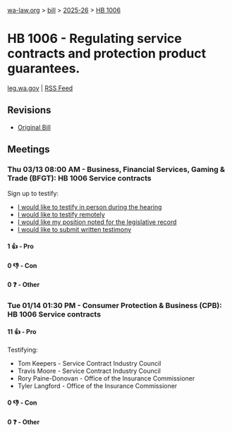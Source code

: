 [wa-law.org](/) > [bill](/bill/) > [2025-26](/bill/2025-26/) > [HB 1006](/bill/2025-26/hb/1006/)

# HB 1006 - Regulating service contracts and protection product guarantees.
[leg.wa.gov](https://app.leg.wa.gov/billsummary?BillNumber=1006&Year=2025&Initiative=false) | [RSS Feed](./rss.xml)

## Revisions
* [Original Bill](1/)

## Meetings
### Thu 03/13 08:00 AM - Business, Financial Services, Gaming & Trade (BFGT): HB 1006 Service contracts
Sign up to testify:
* [I would like to testify in person during the hearing](https://app.leg.wa.gov/csi/Testifier/Add?chamber=House&mId=32964&aId=165426&caId=26299&tId=1)
* [I would like to testify remotely](https://app.leg.wa.gov/csi/Testifier/Add?chamber=House&mId=32964&aId=165426&caId=26299&tId=2)
* [I would like my position noted for the legislative record](https://app.leg.wa.gov/csi/Testifier/Add?chamber=House&mId=32964&aId=165426&caId=26299&tId=3)
* [I would like to submit written testimony](https://app.leg.wa.gov/csi/Testifier/Add?chamber=House&mId=32964&aId=165426&caId=26299&tId=4)

#### 1 👍 - Pro

#### 0 👎 - Con

#### 0 ❓ - Other

### Tue 01/14 01:30 PM - Consumer Protection & Business (CPB): HB 1006 Service contracts
#### 11 👍 - Pro
Testifying:
* Tom Keepers - Service Contract Industry Council
* Travis Moore - Service Contract Industry Council
* Rory Paine-Donovan - Office of the Insurance Commissioner
* Tyler Langford - Office of the Insurance Commissioner

#### 0 👎 - Con

#### 0 ❓ - Other
